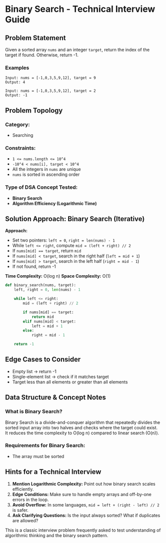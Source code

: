 # Binary Search - Technical Interview Guide

## Problem Statement
Given a sorted array `nums` and an integer `target`, return the index of the target if found. Otherwise, return -1.

### Examples
```plaintext
Input: nums = [-1,0,3,5,9,12], target = 9
Output: 4

Input: nums = [-1,0,3,5,9,12], target = 2
Output: -1
```

## Problem Topology
### Category:
- Searching

### Constraints:
- `1 <= nums.length <= 10^4`
- `-10^4 < nums[i], target < 10^4`
- All the integers in `nums` are unique
- `nums` is sorted in ascending order

### Type of DSA Concept Tested:
- **Binary Search**
- **Algorithm Efficiency (Logarithmic Time)**

## Solution Approach: Binary Search (Iterative)

**Approach:**
- Set two pointers: `left = 0`, `right = len(nums) - 1`
- While `left <= right`, compute `mid = (left + right) // 2`
- If `nums[mid] == target`, return `mid`
- If `nums[mid] < target`, search in the right half (`left = mid + 1`)
- If `nums[mid] > target`, search in the left half (`right = mid - 1`)
- If not found, return -1

**Time Complexity:** O(log n)
**Space Complexity:** O(1)

```python
def binary_search(nums, target):
    left, right = 0, len(nums) - 1

    while left <= right:
        mid = (left + right) // 2

        if nums[mid] == target:
            return mid
        elif nums[mid] < target:
            left = mid + 1
        else:
            right = mid - 1

    return -1
```

## Edge Cases to Consider
- Empty list → return -1
- Single-element list → check if it matches target
- Target less than all elements or greater than all elements

## Data Structure & Concept Notes

### What is Binary Search?
Binary Search is a divide-and-conquer algorithm that repeatedly divides the sorted input array into two halves and checks where the target could exist. It reduces the time complexity to O(log n) compared to linear search (O(n)).

### Requirements for Binary Search:
- The array must be sorted

## Hints for a Technical Interview
1. **Mention Logarithmic Complexity:** Point out how binary search scales efficiently.
2. **Edge Conditions:** Make sure to handle empty arrays and off-by-one errors in the loop.
3. **Avoid Overflow:** In some languages, `mid = left + (right - left) // 2` is safer.
4. **Ask Clarifying Questions:** Is the input always sorted? What if duplicates are allowed?

This is a classic interview problem frequently asked to test understanding of algorithmic thinking and the binary search pattern.
